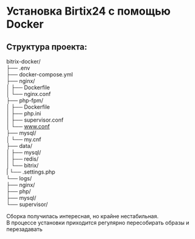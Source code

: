 # Установка Birtix24 с помощью Docker

## Структура проекта:

bitrix-docker/  
├── .env  
├── docker-compose.yml  
├── nginx/  
│   ├── Dockerfile  
│   └── nginx.conf  
├── php-fpm/  
│   ├── Dockerfile  
│   ├── php.ini  
│   ├── supervisor.conf  
│   └── www.conf  
├── mysql/  
│   └── my.cnf  
├── data/  
│   ├── mysql/  
│   ├── redis/  
│   └── bitrix/  
|       └── .settings.php  
└── logs/  
    ├── nginx/  
    ├── php/  
    ├── mysql/  
    └── supervisor/  

 Сборка получилась интересная, но крайне нестабильная.  
 В процессе установки приходится регулярно пересобирать образы и перезадавать 